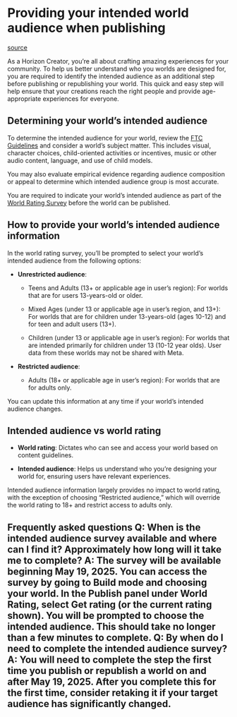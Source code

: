 # Providing your intended world audience when publishing

[source](https://developers.meta.com/horizon-worlds/learn/documentation/save-optimize-and-publish/intended-world-audience)

As a Horizon Creator, you’re all about crafting amazing experiences for your community. To help us better understand who you worlds are designed for, you are required to identify the intended audience as an additional step before publishing or republishing your world. This quick and easy step will help ensure that your creations reach the right people and provide age-appropriate experiences for everyone.

## Determining your world’s intended audience

To determine the intended audience for your world, review the [FTC Guidelines](https://www.ftc.gov/business-guidance/resources/complying-coppa-frequently-asked-questions#D.%20Websites%20and%20Online%20Services) and consider a world’s subject matter. This includes visual, character choices, child-oriented activities or incentives, music or other audio content, language, and use of child models.

You may also evaluate empirical evidence regarding audience composition or appeal to determine which intended audience group is most accurate.

You are required to indicate your world’s intended audience as part of the [World Rating Survey](/horizon-worlds/learn/documentation/mhcp-program/policy-and-legal/world-ratings-survey) before the world can be published.

## How to provide your world’s intended audience information

In the world rating survey, you’ll be prompted to select your world’s intended audience from the following options:

*   **Unrestricted audience**:
    
    *   Teens and Adults (13+ or applicable age in user’s region): For worlds that are for users 13-years-old or older.
    
    *   Mixed Ages (under 13 or applicable age in user’s region, and 13+): For worlds that are for children under 13-years-old (ages 10-12) and for teen and adult users (13+).
    
    *   Children (under 13 or applicable age in user’s region): For worlds that are intended primarily for children under 13 (10-12 year olds). User data from these worlds may not be shared with Meta.

*   **Restricted audience**:
    
    *   Adults (18+ or applicable age in user’s region): For worlds that are for adults only.

You can update this information at any time if your world’s intended audience changes.

## Intended audience vs world rating

*   **World rating**: Dictates who can see and access your world based on content guidelines.

*   **Intended audience**: Helps us understand who you’re designing your world for, ensuring users have relevant experiences.

Intended audience information largely provides no impact to world rating, with the exception of choosing “Restricted audience,” which will override the world rating to 18+ and restrict access to adults only.

## Frequently asked questions **Q: When is the intended audience survey available and where can I find it? Approximately how long will it take me to complete?** A: The survey will be available beginning May 19, 2025. You can access the survey by going to Build mode and choosing your world. In the **Publish** panel under **World Rating**, select **Get rating** (or the current rating shown). You will be prompted to choose the intended audience. This should take no longer than a few minutes to complete. **Q: By when do I need to complete the intended audience survey?** A: You will need to complete the step the first time you publish or republish a world on and after May 19, 2025. After you complete this for the first time, consider retaking it if your target audience has significantly changed.

 

 

 

 

 

 

 

 

 

 

 

 

 

 

 

 

 

 

 

 

 

 

 

 

 

 

 

 

 

 

 

 

 

 

 

 

 

 

 

 

 

 

 

 

 

 